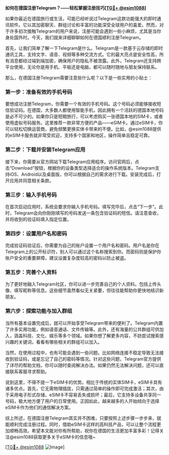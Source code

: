 **如何在德国注册Telegram？——轻松掌握注册技巧[[TG💪+ @esim1088](https://t.me/s/esim1088)]**

如果你最近在德国旅行或生活，可能已经听说过Telegram这款功能强大的即时通讯软件。它以其加密聊天、群组讨论和丰富的功能深受全球用户的喜爱。然而，对于许多初次接触Telegram的用户来说，注册可能会遇到一些小麻烦，尤其是当你身处国外时。今天，我们就来详细聊聊如何在德国顺利注册Telegram。

首先，让我们简单了解一下Telegram是什么。Telegram是一款基于云存储的即时通讯工具，支持文字、语音、视频等多种交流方式。它的最大亮点是安全性高，所有消息都经过端到端加密，确保用户的隐私不被泄露。此外，Telegram还支持跨平台使用，无论你是用手机、平板还是电脑，都可以随时随地与朋友保持联系。

那么，在德国注册Telegram需要注意些什么呢？以下是一些实用的小贴士：

### **第一步：准备有效的手机号码**
要想成功注册Telegram，你需要一个有效的手机号码。这个号码必须能够接收短信验证码。在德国，大多数人都使用智能手机，因此拥有一个活跃的德国本地号码是必不可少的。如果你只是短期旅行，可以考虑购买一张德国本地的SIM卡，或者使用虚拟号码服务。这里推荐一款非常方便的产品——eSIM卡。通过eSIM卡，你可以轻松切换运营商，避免频繁更换实体卡带来的不便。比如，@esim1088提供的eSIM卡服务就非常受欢迎，支持多个国家和地区，操作简单且稳定可靠。

### **第二步：下载并安装Telegram应用**
接下来，你需要从官方网站下载Telegram应用程序。访问官网后，点击“Download”按钮，根据你的设备类型选择适合的操作系统版本。Telegram支持iOS、Android以及桌面版，你可以根据自己的需求进行下载。安装完成后，打开应用并同意相关条款。

### **第三步：输入手机号码**
在首次启动应用时，系统会要求你输入手机号码。填写完毕后，点击“下一步”。此时，Telegram会向你刚刚填写的号码发送一条包含验证码的短信。请注意查收，并将收到的验证码填入指定位置。

### **第四步：设置用户名和密码**
完成验证码验证后，你需要为自己的账户设置一个用户名和密码。用户名是你在Telegram上的公开标识符，别人可以通过这个名称搜索到你。而密码则是保护你账户安全的重要屏障，建议设置复杂度较高的密码以防止被盗。

### **第五步：完善个人资料**
为了更好地融入Telegram社区，你可以进一步完善自己的个人资料。包括上传头像、填写昵称等信息。这些细节虽然看似无关紧要，但往往能帮助你更快地结识新朋友。

### **第六步：探索功能与加入群组**
当所有基本设置完成后，就可以开始享受Telegram带来的便利了。Telegram内置了许多实用功能，例如语音通话、文件传输等。此外，还有海量的公共群组可供加入，涵盖科技、文化、娱乐等多个领域。如果你想了解更多内容，不妨尝试搜索感兴趣的关键词，看看有哪些相关的群组可以加入。

当然，在使用过程中，也有可能会遇到一些问题。比如网络连接不稳定导致无法接收到验证码，或是忘记了自己的密码等情况。针对这些问题，Telegram官方提供了详尽的帮助文档，你可以随时查阅解决办法。如果仍然无法解决问题，还可以直接联系客服寻求帮助。

说到这里，不得不提一下eSIM卡的优势。相比于传统的实体SIM卡，eSIM卡具有诸多优点。首先，它无需物理插拔，只需通过简单的操作即可完成激活；其次，由于采用电子形式存储，eSIM卡不容易丢失或损坏；最后，它支持多设备共享同一号码，极大地方便了用户的日常使用。正因如此，越来越多的人开始倾向于选择eSIM卡作为他们的通信解决方案。

综上所述，在德国注册Telegram其实并不困难，只要按照上述步骤一步步来，就能顺利完成注册过程。同时，借助eSIM卡这样的高科技产品，可以让整个流程更加顺畅高效。希望本文能对你有所帮助，祝你在德国的生活更加丰富多彩！记得关注@esim1088获取更多关于eSIM卡的信息哦~

[[TG💪+ @esim1088](https://t.me/s/esim1088) ![Image](https://i.postimg.cc/4NQfJmqS/Snipaste-2025-05-13-00-14-12.png)]